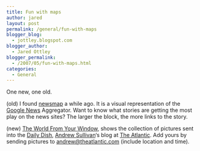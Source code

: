 ```yaml
---
title: Fun with maps
author: jared
layout: post
permalink: /general/fun-with-maps
blogger_blog:
  - jottley.blogspot.com
blogger_author:
  - Jared Ottley
blogger_permalink:
  - /2007/05/fun-with-maps.html
categories:
  - General
---
```

One new, one old.

(old) I found [newsmap][1] a while ago. It is a visual representation of the [Google News][2] Aggregator. Want to know what stories are getting the most play on the news sites? The larger the block, the more links to the story.

(new) [The World From Your Window][3], shows the collection of pictures sent into the [Daily Dish][4], [Andrew Sullivan][5]&#8216;s blog at [The Atlantic][6]. Add yours by sending pictures to <andrew@theatlantic.com> (include location and time).

 [1]: http://www.marumushi.com/apps/newsmap/newsmap.cfm
 [2]: http://news.google.com/
 [3]: http://windowviews.theatlantic.com/
 [4]: http://andrewsullivan.theatlantic.com/
 [5]: http://en.wikipedia.org/wiki/Andrew_Sullivan
 [6]: http://www.theatlantic.com/